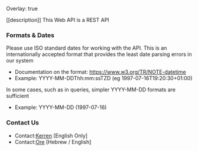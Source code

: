 Overlay: true

[[description]]
This Web API is a REST API
### Formats & Dates
Please use ISO standard dates for working with the API. This is an internationally accepted format that provides the least date parsing errors in our system
 
- Documentation on the format: <a href="https://www.w3.org/TR/NOTE-datetime">https://www.w3.org/TR/NOTE-datetime</a>
- Example: YYYY-MM-DDThh:mm:ssTZD (eg 1997-07-16T19:20:30+01:00)

In some cases, such as in queries, simpler YYYY-MM-DD formats are sufficient

- Example: YYYY-MM-DD (1997-07-16)

### Contact Us

- Contact:<a href="mailto:kerreno@roadprotect.co.il" rel="noopener noreferrer" class="link">Kerren</a> [English Only]
- Contact:<a href="mailto:ore@roadprotect.co.il" rel="noopener noreferrer" class="link">Ore</a> [Hebrew / English]

